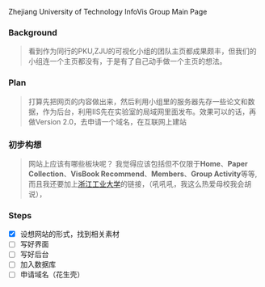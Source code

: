Zhejiang University of Technology InfoVis Group Main Page

### Background
> 看到作为同行的PKU,ZJU的可视化小组的团队主页都成果颇丰，但我们的小组连一个主页都没有，于是有了自己动手做一个主页的想法。

### Plan
> 打算先把网页的内容做出来，然后利用小组里的服务器先存一些论文和数据，作为后台，利用IIS先在实验室的局域网里面发布。效果可以的话，再做Version 2.0，去申请一个域名，在互联网上建站

### 初步构想
> 网站上应该有哪些板块呢？
我觉得应该包括但不仅限于**Home**、**Paper Collection**、**VisBook Recommend**、**Members**、**Group Activity**等等,而且我还要加上[浙江工业大学](http://www.zjut.edu.cn)的链接，（吼吼吼，我这么热爱母校我会胡说），

### Steps
>
- [x] 设想网站的形式，找到相关素材  
- [ ] 写好界面  
- [ ] 写好后台  
- [ ] 加入数据库  
- [ ] 申请域名（花生壳）  
